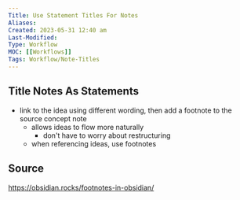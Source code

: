 ```yaml
---
Title: Use Statement Titles For Notes
Aliases:
Created: 2023-05-31 12:40 am
Last-Modified:
Type: Workflow
MOC: [[Workflows]]
Tags: Workflow/Note-Titles
---
```


## Title Notes As Statements

- link to the idea using different wording, then add a footnote to the source concept note
	- allows ideas to flow more naturally
		- don't have to worry about restructuring
	- when referencing ideas, use footnotes

## Source

https://obsidian.rocks/footnotes-in-obsidian/

